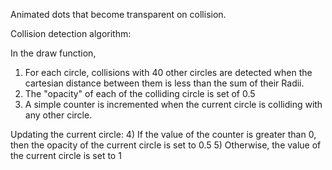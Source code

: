 

Animated dots that become transparent on collision.

Collision detection algorithm:

In the draw function,

1) For each circle, collisions with 40 other circles are detected when the cartesian distance between them is less than the sum of their Radii.
2) The "opacity" of each of the colliding circle is set of 0.5
2) A simple counter is incremented when the current circle is colliding with any other circle.

Updating the current circle:
4) If the value of the counter is greater than 0, then the opacity of the current circle is set to 0.5
5) Otherwise, the value of the current circle is set to 1
